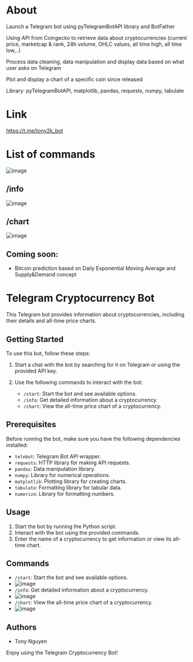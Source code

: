 # About

Launch a Telegram bot using pyTelegramBotAPI library and BotFather

Using API from Coingecko to retrieve data about cryptocurrencies (current price, marketcap & rank, 24h volume, OHLC values, all time high, all time low,..) 

Process data cleaning, data manipulation and display data based on what user asks on Telegram

Plot and display a chart of a specific coin since released

Library: pyTelegramBotAPI, matplotlib, pandas, requests, numpy, tabulate

# Link

https://t.me/tony2k_bot

# List of commands
![image](https://user-images.githubusercontent.com/69407233/232637051-9a9604ed-25e9-460a-b4ef-dea7234b406b.png)

## /info
![image](https://user-images.githubusercontent.com/69407233/232637110-431e29a8-10f7-431c-8dd0-0a60b920a863.png)

## /chart
![image](https://user-images.githubusercontent.com/69407233/232637159-b670419b-9c6d-4da6-9c91-9cb55036f7cd.png)

## Coming soon:

- Bitcoin prediction based on Daily Exponential Moving Average and Supply&Demand concept

# Telegram Cryptocurrency Bot

This Telegram bot provides information about cryptocurrencies, including their details and all-time price charts.

## Getting Started

To use this bot, follow these steps:

1. Start a chat with the bot by searching for it on Telegram or using the provided API key.
2. Use the following commands to interact with the bot:

   - `/start`: Start the bot and see available options.
   - `/info`: Get detailed information about a cryptocurrency.
   - `/chart`: View the all-time price chart of a cryptocurrency.

## Prerequisites

Before running the bot, make sure you have the following dependencies installed:

- `telebot`: Telegram Bot API wrapper.
- `requests`: HTTP library for making API requests.
- `pandas`: Data manipulation library.
- `numpy`: Library for numerical operations.
- `matplotlib`: Plotting library for creating charts.
- `tabulate`: Formatting library for tabular data.
- `numerize`: Library for formatting numbers.

## Usage

1. Start the bot by running the Python script.
2. Interact with the bot using the provided commands.
3. Enter the name of a cryptocurrency to get information or view its all-time chart.

## Commands

- `/start`: Start the bot and see available options.
- ![image](https://user-images.githubusercontent.com/69407233/232637051-9a9604ed-25e9-460a-b4ef-dea7234b406b.png)
- `/info`: Get detailed information about a cryptocurrency.
- ![image](https://user-images.githubusercontent.com/69407233/232637110-431e29a8-10f7-431c-8dd0-0a60b920a863.png)
- `/chart`: View the all-time price chart of a cryptocurrency.
- ![image](https://user-images.githubusercontent.com/69407233/232637159-b670419b-9c6d-4da6-9c91-9cb55036f7cd.png)

## Authors

- Tony Nguyen

Enjoy using the Telegram Cryptocurrency Bot!

